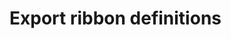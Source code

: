 # Export ribbon definitions

<!-- https://docs.microsoft.com/en-us/dynamics365/customer-engagement/developer/customize-dev/export-ribbon-definitions -->